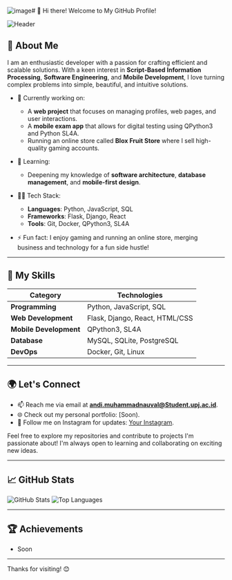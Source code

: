 ![image](https://github.com/user-attachments/assets/baecf2a3-5f38-48b5-91c2-a634b702ef37)# 👋 Hi there! Welcome to My GitHub Profile!

![Header](https://i.pinimg.com/736x/20/b9/30/20b930bf2eb9fabc176308501a7d1b9f.jpg) <!-- Ganti dengan URL banner kustom jika ada -->

## 🚀 About Me

I am an enthusiastic developer with a passion for crafting efficient and scalable solutions. With a keen interest in **Script-Based Information Processing**, **Software Engineering**, and **Mobile Development**, I love turning complex problems into simple, beautiful, and intuitive solutions.

- 🔭 Currently working on: 
  - A **web project** that focuses on managing profiles, web pages, and user interactions.
  - A **mobile exam app** that allows for digital testing using QPython3 and Python SL4A.
  - Running an online store called **Blox Fruit Store** where I sell high-quality gaming accounts.

- 🌱 Learning: 
  - Deepening my knowledge of **software architecture**, **database management**, and **mobile-first design**.
  
- 🧑‍💻 Tech Stack: 
  - **Languages**: Python, JavaScript, SQL
  - **Frameworks**: Flask, Django, React
  - **Tools**: Git, Docker, QPython3, SL4A

- ⚡ Fun fact: I enjoy gaming and running an online store, merging business and technology for a fun side hustle!

---

## 🔧 My Skills

| Category           | Technologies                        |
|--------------------|-------------------------------------|
| **Programming**    | Python, JavaScript, SQL             |
| **Web Development**| Flask, Django, React, HTML/CSS      |
| **Mobile Development** | QPython3, SL4A                   |
| **Database**       | MySQL, SQLite, PostgreSQL           |
| **DevOps**         | Docker, Git, Linux                  |

---

## 🌍 Let's Connect

- 📫 Reach me via email at **andi.muhammadnauval@Student.upj.ac.id**.
- 🌐 Check out my personal portfolio: [Soon).
- 💬 Follow me on Instagram for updates: [Your Instagram](https://instagram.com/andimnrz).

Feel free to explore my repositories and contribute to projects I'm passionate about! I'm always open to learning and collaborating on exciting new ideas.

---

## 📈 GitHub Stats

![GitHub Stats](https://github-readme-stats.vercel.app/api?username=SummerFHD&show_icons=true&theme=radical)
![Top Languages](https://github-readme-stats.vercel.app/api/top-langs/?username=SummerFHD&layout=compact&theme=radical)

---

## 🏆 Achievements
- Soon 

---

Thanks for visiting! 😊
